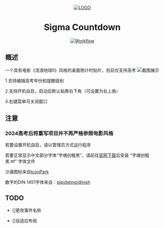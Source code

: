<div align="center">

[![LOGO](SigmaCountdown/Resources/Sigma-Countdown.ico?raw=true "LOGO")](# "LOGO")
# Sigma Countdown

[![Workflow](https://img.shields.io/github/actions/workflow/status/NetheriteBowl/SigmaCountdown/main.yml "Workflow")](https://github.com/NetheriteBowl/SigmaCountdown/actions "Workflow")

</div>

## 概述
一个具有电影《流浪地球Ⅱ》风格的桌面倒计时贴片，目前仅支持高考
![截图展示](https://github.com/NetheriteBowl/SigmaCountdown/assets/75211294/336de5e8-6173-4aee-b430-f624dcf1f7db)

1.支持编辑高考年份和提醒级别

2.支持开机自启，启动后默认贴靠右下角（可设置为右上角）

3.右键菜单可关闭窗口

## 注意

### 2024高考后将重写项目并不再严格参照电影风格

若要设置开机自启，请以管理员方式运行程序

若要正常显示中文部分字体“字魂创粗黑”，请前往[官网下载](https://izihun.com/shangyongziti/574.html)后安装 “字魂创粗黑.ttf” 字体文件

沙漏图标来自[IconPark](https://github.com/bytedance/iconpark "IconPark")

数字的DIN 1451字体来自：[playbeing/dinish](https://github.com/playbeing/dinish
)

## TODO
- []更改事件名称

- []自适应布局
